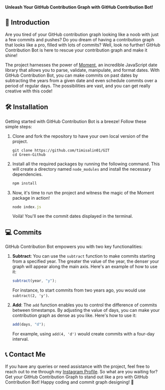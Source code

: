 **Unleash Your GitHub Contribution Graph with GitHub Contribution Bot!**

## 🚀 Introduction

Are you tired of your GitHub contribution graph looking like a noob with just a few commits and pushes? Do you dream of having a contribution graph that looks like a pro, filled with lots of commits? Well, look no further! GitHub Contribution Bot is here to rescue your contribution graph and make it shine!

The project harnesses the power of [Moment](https://www.npmjs.com/package/moment), an incredible JavaScript date library that allows you to parse, validate, manipulate, and format dates. With GitHub Contribution Bot, you can make commits on past dates by subtracting the years from a given date and even schedule commits over a period of regular days. The possibilities are vast, and you can get really creative with this code!

## 🛠️ Installation

Getting started with GitHub Contribution Bot is a breeze! Follow these simple steps:

1. Clone and fork the repository to have your own local version of the project.

   ```git-bash
   git clone https://github.com/timisalin01/GIT
   cd Green-Github
   ```

2. Install all the required packages by running the following command. This will create a directory named `node_modules` and install the necessary dependencies.

   ```javascript
   npm install
   ```

3. Now, it's time to run the project and witness the magic of the Moment package in action!

   ```javascript
   node index.js
   ```

   Voilà! You'll see the commit dates displayed in the terminal.

## 💻 Commits

GitHub Contribution Bot empowers you with two key functionalities:

1. **Subtract**: You can use the `subtract` function to make commits starting from a specified year. The greater the value of the year, the denser your graph will appear along the main axis. Here's an example of how to use it:

   ```javascript
   subtract(year, "y");
   ```

   For instance, to start commits from two years ago, you would use `subtract(2, 'y')`.

2. **Add**: The `add` function enables you to control the difference of commits between timestamps. By adjusting the value of days, you can make your contribution graph as dense as you like. Here's how to use it:

   ```javascript
   add(days, "d");
   ```

   For example, using `add(4, 'd')` would create commits with a four-day interval.

## 📞 Contact Me

If you have any queries or need assistance with the project, feel free to reach out to me through my [Instagram Profile](https://www.instagram.com/timisalin01/). 
So what are you waiting for? Get your GitHub Contribution Graph to stand out like a pro with GitHub Contribution Bot! Happy coding and commit graph designing! 🎉
